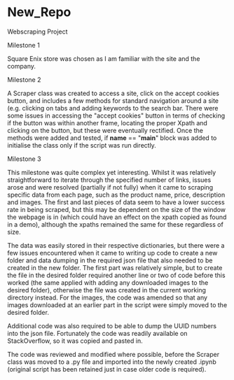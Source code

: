 # New_Repo

Webscraping Project

Milestone 1

Square Enix store was chosen as I am familiar with the site and the company.

Milestone 2

A Scraper class was created to access a site, click on the accept cookies button, and includes a few methods for standard navigation around a site (e.g. clicking on tabs and adding keywords to the search bar.
There were some issues in accessing the "accept cookies" button in terms of checking if the button was within another frame, locating the proper Xpath and clicking on the button, but these were eventually rectified.
Once the methods were added and tested, if __name__ == "__main__" block was added to initialise the class only if the script was run directly.

Milestone 3

This milestone was quite complex yet interesting. Whilst it was relatively straightforward to iterate through the specified number of links, issues arose and were resolved (partially if not fully) when it came to scraping specific data from each page, such as the product name, price, description and images. The first and last pieces of data seem to have a lower success rate in being scraped, but this may be dependent on the size of the window the webpage is in (which could have an effect on the xpath copied as found in a demo), although the xpaths remained the same for these regardless of size.

The data was easily stored in their respective dictionaries, but there were a few issues encountered when it came to writing up code to create a new folder and data dumping in the required json file that also needed to be created in the new folder. The first part was relatively simple, but to create the file in the desired folder required another line or two of code before this worked (the same applied with adding any downloaded images to the desired folder), otherwise the file was created in the current working directory instead. For the images, the code was amended so that any images downloaded at an earlier part in the script were simply moved to the desired folder.

Additional code was also required to be able to dump the UUID numbers into the json file. Fortunately the code was readily available on StackOverflow, so it was copied and pasted in.

The code was reviewed and modified where possible, before the Scraper class was moved to a .py file and imported into the newly created .ipynb (original script has been retained just in case older code is required).
